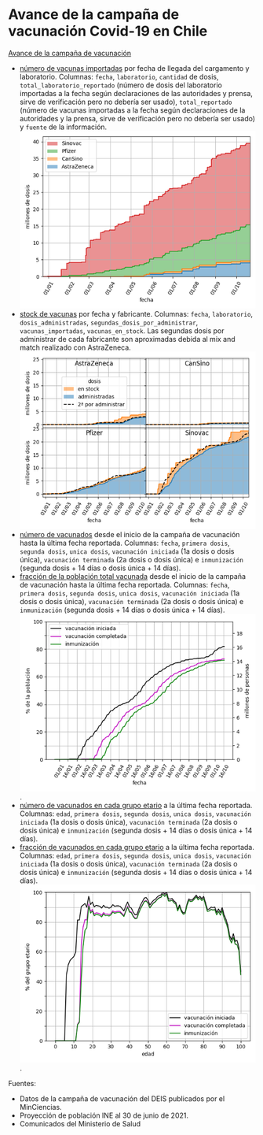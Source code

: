 # Avance de la campaña de vacunación Covid-19 en Chile

[Avance de la campaña de vacunación](/output/contrib) 

* [número de vacunas importadas](output/contrib/vacunas_importadas_fabricante_fecha.csv) por fecha de llegada del cargamento y laboratorio. Columnas: `fecha`, `laboratorio`, `cantidad` de dosis, `total_laboratorio_reportado` (número de dosis del laboratorio importadas a la fecha según declaraciones de las autoridades y prensa, sirve de verificación pero no debería ser usado), `total_reportado` (número de vacunas importadas a la fecha según declaraciones de la autoridades y la prensa, sirve de verificación pero no debería ser usado) y `fuente` de la información.  ![Gráfica](output/contrib/vacunas_importadas_fabricante_fecha.png)
* [stock de vacunas](output/contrib/stock_de_vacunas_fabricante_fecha.csv) por fecha y fabricante.  Columnas: `fecha`, `laboratorio`, `dosis_administradas`, `segundas_dosis_por_administrar`, `vacunas_importadas`, `vacunas_en_stock`.  Las segundas dosis por administrar de cada fabricante son aproximadas debida al mix and match realizado con AstraZeneca.
![Gráfica](output/contrib/stock_de_vacunas_fabricante_fecha.png)
* [número de vacunados](output/contrib/total_vacunados_fecha.csv) desde el inicio de la campaña de vacunación hasta la última fecha reportada. Columnas: `fecha`, `primera dosis`, `segunda dosis`, `unica dosis`, `vacunación iniciada` (1a dosis o dosis única), `vacunación terminada` (2a dosis o dosis única) e `inmunización` (segunda dosis + 14 días o dosis única + 14 días).
* [fracción de la población total vacunada](output/contrib/fraccion_vacunados_fecha.csv) desde el inicio de la campaña de vacunación hasta la última fecha reportada. Columnas: `fecha`, `primera dosis`, `segunda dosis`, `unica dosis`, `vacunación iniciada` (1a dosis o dosis única), `vacunación terminada` (2a dosis o dosis única) e `inmunización` (segunda dosis + 14 días o dosis única + 14 días). 
![Gráfica](output/contrib/fraccion_vacunados_fecha.png).
* [número de vacunados en cada grupo etario](output/contrib/total_vacunados_edad.csv) a la última fecha reportada. Columnas: `edad`, `primera dosis`, `segunda dosis`, `unica dosis`, `vacunación iniciada` (1a dosis o dosis única), `vacunación terminada` (2a dosis o dosis única) e `inmunización` (segunda dosis + 14 días o dosis única + 14 días). 
* [fracción de vacunados en cada grupo etario](output/contrib/fraccion_vacunados_edad.csv) a la última fecha reportada. Columnas: `edad`, `primera dosis`, `segunda dosis`, `unica dosis`, `vacunación iniciada` (1a dosis o dosis única), `vacunación terminada` (2a dosis o dosis única) e `inmunización` (segunda dosis + 14 días o dosis única + 14 días). 
![Gráfica](output/contrib/fraccion_vacunados_edad.png). 

Fuentes: 
* Datos de la campaña de vacunación del DEIS publicados por el MinCiencias.
* Proyección de población INE al 30 de junio de 2021.
* Comunicados del Ministerio de Salud

